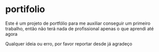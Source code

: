 # portifolio
Este é um projeto de portfólio para me auxiliar conseguir um primeiro trabalho, então não terá nada de profissional apenas o que aprendi até agora

Qualquer ideia ou erro, por favor reportar desde já agradeço
